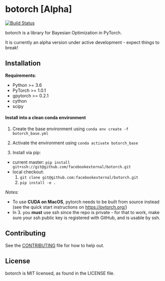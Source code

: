 # botorch [Alpha]
[![Build Status](
  https://travis-ci.com/facebookexternal/botorch.svg?token=esFvpzSw7sLSsfe1PAr1&branch=master
)](https://travis-ci.com/facebookexternal/botorch)

botorch is a library for Bayesian Optimization in PyTorch.

It is currently an alpha version under active development - expect things to break!


## Installation

**Requirements**:
- Python >= 3.6
- PyTorch >= 1.0.1
- gpytorch >= 0.2.1
- cython
- scipy


#### Install into a clean conda environment

1. Create the base environment using `conda env create -f botorch_base.yml`

2. Activate the environment using `conda activate botorch_base`

3. Install via pip:
  - current master: `pip install git+ssh://git@github.com/facebookexternal/botorch.git`
  - local checkout:
    1. `git clone git@github.com:facebookexternal/botorch.git`
    2. `pip install -e .`


*Notes:*
- To use **CUDA on MacOS**, pytorch needs to be built from source instead
(see the quick start instructions on https://pytorch.org/)
- In 3. you **must** use ssh since the repo is private - for that to work, make
sure your ssh public key is registered with GitHub, and is usable by ssh.



## Contributing
See the [CONTRIBUTING](CONTRIBUTING.md) file for how to help out.

## License
botorch is MIT licensed, as found in the LICENSE file.

